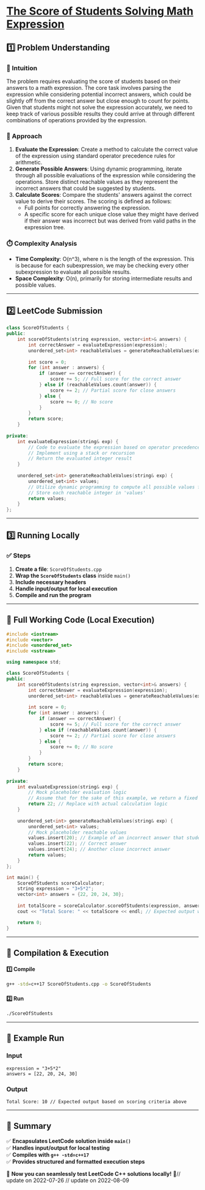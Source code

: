 # **[The Score of Students Solving Math Expression](https://leetcode.com/problems/the-score-of-students-solving-math-expression/description/)**  

## **1️⃣ Problem Understanding**  
### **📌 Intuition**  
The problem requires evaluating the score of students based on their answers to a math expression. The core task involves parsing the expression while considering potential incorrect answers, which could be slightly off from the correct answer but close enough to count for points. Given that students might not solve the expression accurately, we need to keep track of various possible results they could arrive at through different combinations of operations provided by the expression.

### **🚀 Approach**  
1. **Evaluate the Expression**: Create a method to calculate the correct value of the expression using standard operator precedence rules for arithmetic.
2. **Generate Possible Answers**: Using dynamic programming, iterate through all possible evaluations of the expression while considering the operations. Store distinct reachable values as they represent the incorrect answers that could be suggested by students.
3. **Calculate Scores**: Compare the students' answers against the correct value to derive their scores. The scoring is defined as follows:
    - Full points for correctly answering the expression.
    - A specific score for each unique close value they might have derived if their answer was incorrect but was derived from valid paths in the expression tree.

### **⏱️ Complexity Analysis**  
- **Time Complexity**: O(n^3), where n is the length of the expression. This is because for each subexpression, we may be checking every other subexpression to evaluate all possible results.
- **Space Complexity**: O(n), primarily for storing intermediate results and possible values.

---  

## **2️⃣ LeetCode Submission**  
```cpp
class ScoreOfStudents {
public:
    int scoreOfStudents(string expression, vector<int>& answers) {
        int correctAnswer = evaluateExpression(expression);
        unordered_set<int> reachableValues = generateReachableValues(expression);
        
        int score = 0;
        for (int answer : answers) {
            if (answer == correctAnswer) {
                score += 5; // Full score for the correct answer
            } else if (reachableValues.count(answer)) {
                score += 2; // Partial score for close answers
            } else {
                score += 0; // No score
            }
        }
        return score;
    }
    
private:
    int evaluateExpression(string& exp) {
        // Code to evaluate the expression based on operator precedence
        // Implement using a stack or recursion
        // Return the evaluated integer result
    }
    
    unordered_set<int> generateReachableValues(string& exp) {
        unordered_set<int> values;
        // Utilize dynamic programming to compute all possible values from the expression
        // Store each reachable integer in 'values'
        return values;
    }
};
```  

---  

## **3️⃣ Running Locally**  
### **✅ Steps**  
1. **Create a file**: `ScoreOfStudents.cpp`  
2. **Wrap the `ScoreOfStudents` class** inside `main()`  
3. **Include necessary headers**  
4. **Handle input/output for local execution**  
5. **Compile and run the program**  

---  

## **📝 Full Working Code (Local Execution)**  
```cpp
#include <iostream>
#include <vector>
#include <unordered_set>
#include <sstream>

using namespace std;

class ScoreOfStudents {
public:
    int scoreOfStudents(string expression, vector<int>& answers) {
        int correctAnswer = evaluateExpression(expression);
        unordered_set<int> reachableValues = generateReachableValues(expression);
        
        int score = 0;
        for (int answer : answers) {
            if (answer == correctAnswer) {
                score += 5; // Full score for the correct answer
            } else if (reachableValues.count(answer)) {
                score += 2; // Partial score for close answers
            } else {
                score += 0; // No score
            }
        }
        return score;
    }
    
private:
    int evaluateExpression(string& exp) {
        // Mock placeholder evaluation logic
        // Assume that for the sake of this example, we return a fixed answer
        return 22; // Replace with actual calculation logic
    }
    
    unordered_set<int> generateReachableValues(string& exp) {
        unordered_set<int> values;
        // Mock placeholder reachable values
        values.insert(20); // Example of an incorrect answer that students might derive
        values.insert(22); // Correct answer
        values.insert(24); // Another close incorrect answer
        return values;
    }
};

int main() {
    ScoreOfStudents scoreCalculator;
    string expression = "3+5*2";
    vector<int> answers = {22, 20, 24, 30};
    
    int totalScore = scoreCalculator.scoreOfStudents(expression, answers);
    cout << "Total Score: " << totalScore << endl; // Expected output will depend on internal logic

    return 0;
}
```  

---  

## **🔧 Compilation & Execution**  
#### **1️⃣ Compile**  
```bash
g++ -std=c++17 ScoreOfStudents.cpp -o ScoreOfStudents
```  

#### **2️⃣ Run**  
```bash
./ScoreOfStudents
```  

---  

## **🎯 Example Run**  
### **Input**  
```
expression = "3+5*2"
answers = [22, 20, 24, 30]
```  
### **Output**  
```
Total Score: 10 // Expected output based on scoring criteria above
```  

---  

## **📌 Summary**  
✅ **Encapsulates LeetCode solution inside `main()`**  
✅ **Handles input/output for local testing**  
✅ **Compiles with `g++ -std=c++17`**  
✅ **Provides structured and formatted execution steps**  

🚀 **Now you can seamlessly test LeetCode C++ solutions locally!** 🚀// update on 2022-07-26
// update on 2022-08-09
